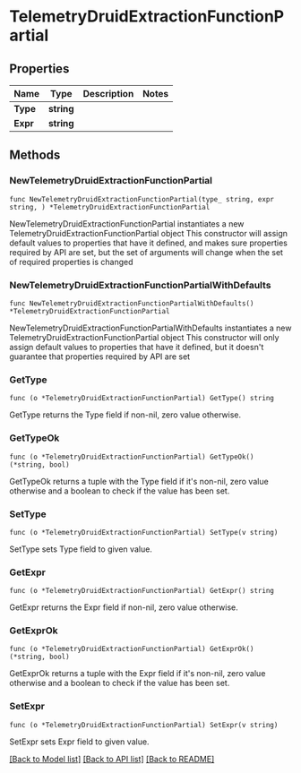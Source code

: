 # TelemetryDruidExtractionFunctionPartial

## Properties

Name | Type | Description | Notes
------------ | ------------- | ------------- | -------------
**Type** | **string** |  | 
**Expr** | **string** |  | 

## Methods

### NewTelemetryDruidExtractionFunctionPartial

`func NewTelemetryDruidExtractionFunctionPartial(type_ string, expr string, ) *TelemetryDruidExtractionFunctionPartial`

NewTelemetryDruidExtractionFunctionPartial instantiates a new TelemetryDruidExtractionFunctionPartial object
This constructor will assign default values to properties that have it defined,
and makes sure properties required by API are set, but the set of arguments
will change when the set of required properties is changed

### NewTelemetryDruidExtractionFunctionPartialWithDefaults

`func NewTelemetryDruidExtractionFunctionPartialWithDefaults() *TelemetryDruidExtractionFunctionPartial`

NewTelemetryDruidExtractionFunctionPartialWithDefaults instantiates a new TelemetryDruidExtractionFunctionPartial object
This constructor will only assign default values to properties that have it defined,
but it doesn't guarantee that properties required by API are set

### GetType

`func (o *TelemetryDruidExtractionFunctionPartial) GetType() string`

GetType returns the Type field if non-nil, zero value otherwise.

### GetTypeOk

`func (o *TelemetryDruidExtractionFunctionPartial) GetTypeOk() (*string, bool)`

GetTypeOk returns a tuple with the Type field if it's non-nil, zero value otherwise
and a boolean to check if the value has been set.

### SetType

`func (o *TelemetryDruidExtractionFunctionPartial) SetType(v string)`

SetType sets Type field to given value.


### GetExpr

`func (o *TelemetryDruidExtractionFunctionPartial) GetExpr() string`

GetExpr returns the Expr field if non-nil, zero value otherwise.

### GetExprOk

`func (o *TelemetryDruidExtractionFunctionPartial) GetExprOk() (*string, bool)`

GetExprOk returns a tuple with the Expr field if it's non-nil, zero value otherwise
and a boolean to check if the value has been set.

### SetExpr

`func (o *TelemetryDruidExtractionFunctionPartial) SetExpr(v string)`

SetExpr sets Expr field to given value.



[[Back to Model list]](../README.md#documentation-for-models) [[Back to API list]](../README.md#documentation-for-api-endpoints) [[Back to README]](../README.md)


